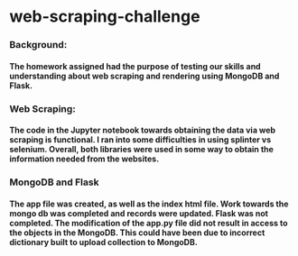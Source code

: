 # web-scraping-challenge

### Background:
#### The homework assigned had the purpose of testing our skills and understanding about web scraping and rendering using MongoDB and Flask.

### Web Scraping:
#### The code in the Jupyter notebook towards obtaining the data via web scraping is functional. I ran into some difficulties in using splinter vs selenium. Overall, both libraries were used in some way to obtain the information needed from the websites.

### MongoDB and Flask
#### The app file was created, as well as the index html file. Work towards the mongo db was completed and records were updated. Flask was not completed. The modification of the app.py file did not result in access to the objects in the MongoDB. This could have been due to incorrect dictionary built to upload collection to MongoDB.

